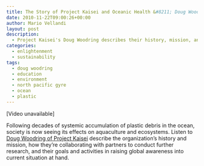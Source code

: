 ```yaml
---
title: The Story of Project Kaisei and Oceanic Health &#8211; Doug Woodring
date: 2010-11-22T09:00:26+00:00
author: Mario Vellandi
layout: post
description:
  - Project Kaisei's Doug Woodring describes their history, mission, and collaborating with partners to conduct further research on the North Pacific Gyre
categories:
  - enlightenment
  - sustainability
tags:
  - doug woodring
  - education
  - environment
  - north pacific gyre
  - ocean
  - plastic
---
```

[Video unavailable]

Following decades of systemic accumulation of plastic debris in the ocean, society is now seeing its effects on aquaculture and ecosystems. Listen to [Doug Woodring of Project Kaisei](http://www.projectkaisei.org/) describe the organization&#8217;s history and mission, how they&#8217;re collaborating with partners to conduct further research, and their goals and activities in raising global awareness into current situation at hand.
